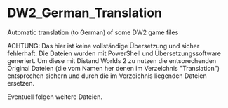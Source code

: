 # DW2_German_Translation
Automatic translation (to German) of some DW2 game files

ACHTUNG: Das hier ist keine vollständige Übersetzung und sicher fehlerhaft. Die Dateien wurden mit PowerShell und
Übersetzungssoftware generiert. Um diese mit Distand Worlds 2 zu nutzen die entsorechenden Original Dateien (die vom Namen her denen im Verzeichnis "Translation") entsprechen sichern und durch die im Verzeichnis liegenden Dateien ersetzen.

Eventuell folgen weitere Dateien.



